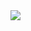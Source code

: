 <img src="https://capsule-render.vercel.app/api?type=venom&height=300&color=0:9796f0,100:fbc7d4&text=Hello🐇%20%20I'm%20Suzy.&reversal=false&fontColor=282829&fontSize=63" />



<!--
**mulddang2/mulddang2** is a ✨ _special_ ✨ repository because its `README.md` (this file) appears on your GitHub profile.

Here are some ideas to get you started:

- 🔭 I’m currently working on ...
- 🌱 I’m currently learning ...
- 👯 I’m looking to collaborate on ...
- 🤔 I’m looking for help with ...
- 💬 Ask me about ...
- 📫 How to reach me: ...
- 😄 Pronouns: ...
- ⚡ Fun fact: ...
-->
